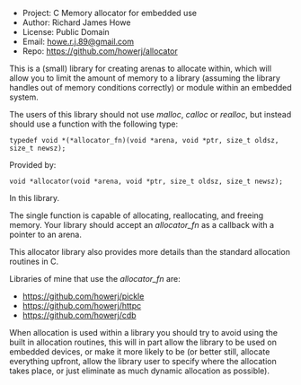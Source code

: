 * Project: C Memory allocator for embedded use
* Author: Richard James Howe
* License: Public Domain
* Email: howe.r.j.89@gmail.com
* Repo: https://github.com/howerj/allocator

This is a (small) library for creating arenas to allocate within, which will
allow you to limit the amount of memory to a library (assuming the library
handles out of memory conditions correctly) or module within an embedded
system.

The users of this library should not use *malloc*, *calloc* or *realloc*, but
instead should use a function with the following type:

	typedef void *(*allocator_fn)(void *arena, void *ptr, size_t oldsz, size_t newsz);

Provided by:

	void *allocator(void *arena, void *ptr, size_t oldsz, size_t newsz);

In this library.

The single function is capable of allocating, reallocating, and freeing memory.
Your library should accept an *allocator\_fn* as a callback with a pointer
to an arena.

This allocator library also provides more details than the standard allocation
routines in C.

Libraries of mine that use the *allocator\_fn* are:

* <https://github.com/howerj/pickle>
* <https://github.com/howerj/httpc>
* <https://github.com/howerj/cdb>

When allocation is used within a library you should try to avoid using the
built in allocation routines, this will in part allow the library to be used on
embedded devices, or make it more likely to be (or better still, allocate
everything upfront, allow the library user to specify where the allocation
takes place, or just eliminate as much dynamic allocation as possible).

